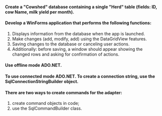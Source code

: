 #### Create a "Cowshed" database containing a single "Herd" table (fields: ID, cow Name, milk yield per month).
#### Develop a WinForms application that performs the following functions:
1. Displays information from the database when the app is launched.
2. Make changes (add, modify, add) using the DataGridView features.
3. Saving changes to the database or canceling user actions.
4. Additionally: before saving, a window should appear showing the changed rows and asking for confirmation of actions.
#### Use offline mode ADO.NET.
#### To use connected mode ADO.NET. To create a connection string, use the SqlConnectionStringBuilder object.
#### There are two ways to create commands for the adapter:
1. create command objects in code;
2. use the SqlCommandBuilder class.
